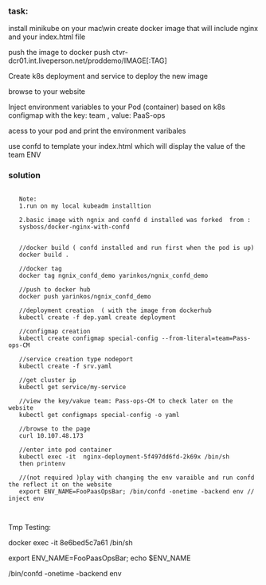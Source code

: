 

### task:
install minikube on your mac\win
create docker image that will include nginx and your index.html file

push the image to docker push ctvr-dcr01.int.liveperson.net/proddemo/IMAGE[:TAG]

Create k8s deployment and service to deploy the new image

browse to your website

Inject environment variables to your Pod (container) based on k8s configmap with the key: team , value: PaaS-ops

acess to your pod and print the environment varibales

use confd to template your index.html which will display the value of the team ENV

### solution



```
    
   Note: 
   1.run on my local kubeadm installtion
   
   2.basic image with ngnix and confd d installed was forked  from :
   sysboss/docker-nginx-with-confd 
   
   
   //docker build ( confd installed and run first when the pod is up)
   docker build .
    
   //docker tag 
   docker tag ngnix_confd_demo yarinkos/ngnix_confd_demo 
    
   //push to docker hub
   docker push yarinkos/ngnix_confd_demo
    
   //deployment creation  ( with the image from dockerhub
   kubectl create -f dep.yaml create deployment
   
   //configmap creation
   kubectl create configmap special-config --from-literal=team=Pass-ops-CM
   
   //service creation type nodeport 
   kubectl create -f srv.yaml
   
   //get cluster ip
   kubectl get service/my-service
   
   //view the key/vakue team: Pass-ops-CM to check later on the website  
   kubectl get configmaps special-config -o yaml
   
   //browse to the page
   curl 10.107.48.173
   
   //enter into pod container
   kubectl exec -it  nginx-deployment-5f497dd6fd-2k69x /bin/sh 
   then printenv
   
   //(not required )play with changing the env varaible and run confd the reflect it on the website
   export ENV_NAME=FooPaasOpsBar; /bin/confd -onetime -backend env // inject env
   
   
   ```
   

Tmp Testing:

docker exec -it 8e6bed5c7a61 /bin/sh

export ENV_NAME=FooPaasOpsBar; echo $ENV_NAME

/bin/confd -onetime -backend env